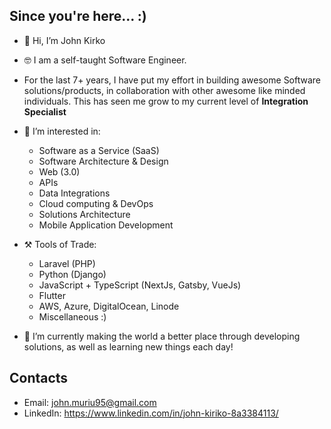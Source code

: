 ## Since you're here... :)
- 👋 Hi, I’m John Kirko
- 🤓 I am a self-taught Software Engineer.
- For the last 7+ years, I have put my effort in building awesome Software solutions/products, in collaboration with other awesome like minded individuals. This has seen me grow to my current level of **Integration Specialist**
- 👀 I’m interested in:
    - Software as a Service (SaaS)
    - Software Architecture & Design
    - Web (3.0)
    - APIs
    - Data Integrations
    - Cloud computing & DevOps
    - Solutions Architecture
    - Mobile Application Development

- ⚒️ Tools of Trade:
    - Laravel (PHP)
    - Python (Django)
    - JavaScript + TypeScript (NextJs, Gatsby, VueJs)
    - Flutter
    - AWS, Azure, DigitalOcean, Linode
    - Miscellaneous :)
    
- 🌱 I’m currently making the world a better place through developing solutions, as well as learning new things each day!

## Contacts
- Email: john.muriu95@gmail.com
- LinkedIn: https://www.linkedin.com/in/john-kiriko-8a3384113/

